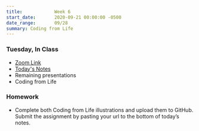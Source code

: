 ```yaml
---
title:            Week 6
start_date:       2020-09-21 00:00:00 -0500
date_range:       09/28
summary: Coding from Life
---
```


### Tuesday, In Class

- [Zoom Link](https://NewSchool.zoom.us/my/nikafisher)
- [Today's Notes](https://paper.dropbox.com/doc/Presentations-Coding-From-Life--A88M~mJ7CLim_p7Do4NonWw5AQ-Tr2cMntfImjowMTy7DgUE)
- Remaining presentations
- Coding from Life

### Homework
- Complete both Coding from Life illustrations and upload them to GitHub. Submit the assignment by pasting your url to the bottom of today&rsquo;s notes.
